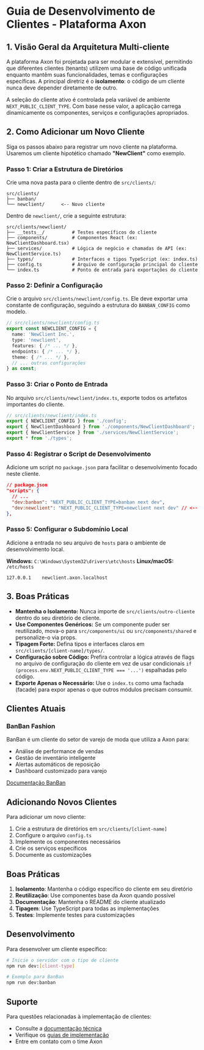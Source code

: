 # Guia de Desenvolvimento de Clientes - Plataforma Axon

## 1. Visão Geral da Arquitetura Multi-cliente

A plataforma Axon foi projetada para ser modular e extensível, permitindo que diferentes clientes (tenants) utilizem uma base de código unificada enquanto mantêm suas funcionalidades, temas e configurações específicas. A principal diretriz é o **isolamento**: o código de um cliente nunca deve depender diretamente de outro.

A seleção do cliente ativo é controlada pela variável de ambiente `NEXT_PUBLIC_CLIENT_TYPE`. Com base nesse valor, a aplicação carrega dinamicamente os componentes, serviços e configurações apropriados.

## 2. Como Adicionar um Novo Cliente

Siga os passos abaixo para registrar um novo cliente na plataforma. Usaremos um cliente hipotético chamado **"NewClient"** como exemplo.

### Passo 1: Criar a Estrutura de Diretórios

Crie uma nova pasta para o cliente dentro de `src/clients/`:

```
src/clients/
├── banban/
└── newclient/      <-- Novo cliente
```

Dentro de `newclient/`, crie a seguinte estrutura:

```
src/clients/newclient/
├── __tests__/          # Testes específicos do cliente
├── components/         # Componentes React (ex: NewClientDashboard.tsx)
├── services/           # Lógica de negócio e chamadas de API (ex: NewClientService.ts)
├── types/              # Interfaces e tipos TypeScript (ex: index.ts)
├── config.ts           # Arquivo de configuração principal do cliente
└── index.ts            # Ponto de entrada para exportações do cliente
```

### Passo 2: Definir a Configuração

Crie o arquivo `src/clients/newclient/config.ts`. Ele deve exportar uma constante de configuração, seguindo a estrutura do `BANBAN_CONFIG` como modelo.

```typescript
// src/clients/newclient/config.ts
export const NEWCLIENT_CONFIG = {
  name: 'NewClient Inc.',
  type: 'newclient',
  features: { /* ... */ },
  endpoints: { /* ... */ },
  theme: { /* ... */ },
  // ... outras configurações
} as const;
```

### Passo 3: Criar o Ponto de Entrada

No arquivo `src/clients/newclient/index.ts`, exporte todos os artefatos importantes do cliente.

```typescript
// src/clients/newclient/index.ts
export { NEWCLIENT_CONFIG } from './config';
export { NewClientDashboard } from './components/NewClientDashboard';
export { NewClientService } from './services/NewClientService';
export * from './types';
```

### Passo 4: Registrar o Script de Desenvolvimento

Adicione um script no `package.json` para facilitar o desenvolvimento focado neste cliente.

```json
// package.json
"scripts": {
  // ...
  "dev:banban": "NEXT_PUBLIC_CLIENT_TYPE=banban next dev",
  "dev:newclient": "NEXT_PUBLIC_CLIENT_TYPE=newclient next dev" // <-- Novo script
},
```

### Passo 5: Configurar o Subdomínio Local

Adicione a entrada no seu arquivo de `hosts` para o ambiente de desenvolvimento local.

**Windows:** `C:\Windows\System32\drivers\etc\hosts`
**Linux/macOS:** `/etc/hosts`

```
127.0.0.1    newclient.axon.localhost
```

## 3. Boas Práticas

- **Mantenha o Isolamento:** Nunca importe de `src/clients/outro-cliente` dentro do seu diretório de cliente.
- **Use Componentes Genéricos:** Se um componente puder ser reutilizado, mova-o para `src/components/ui` ou `src/components/shared` e personalize-o via props.
- **Tipagem Forte:** Defina tipos e interfaces claros em `src/clients/[client-name]/types/`.
- **Configuração sobre Código:** Prefira controlar a lógica através de flags no arquivo de configuração do cliente em vez de usar condicionais `if (process.env.NEXT_PUBLIC_CLIENT_TYPE === '...')` espalhadas pelo código.
- **Exporte Apenas o Necessário:** Use o `index.ts` como uma fachada (facade) para expor apenas o que outros módulos precisam consumir.

## Clientes Atuais

### BanBan Fashion

BanBan é um cliente do setor de varejo de moda que utiliza a Axon para:

- Análise de performance de vendas
- Gestão de inventário inteligente
- Alertas automáticos de reposição
- Dashboard customizado para varejo

[Documentação BanBan](/docs/clients/banban/README.md)

## Adicionando Novos Clientes

Para adicionar um novo cliente:

1. Crie a estrutura de diretórios em `src/clients/[client-name]`
2. Configure o arquivo `config.ts`
3. Implemente os componentes necessários
4. Crie os serviços específicos
5. Documente as customizações

## Boas Práticas

1. **Isolamento**: Mantenha o código específico do cliente em seu diretório
2. **Reutilização**: Use componentes base da Axon quando possível
3. **Documentação**: Mantenha o README do cliente atualizado
4. **Tipagem**: Use TypeScript para todas as implementações
5. **Testes**: Implemente testes para customizações

## Desenvolvimento

Para desenvolver um cliente específico:

```bash
# Inicie o servidor com o tipo de cliente
npm run dev:[client-type]

# Exemplo para BanBan
npm run dev:banban
```

## Suporte

Para questões relacionadas à implementação de clientes:

- Consulte a [documentação técnica](/docs/technical/)
- Verifique os [guias de implementação](/docs/guides/)
- Entre em contato com o time Axon 